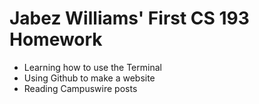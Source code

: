 

# Jabez Williams' First CS 193 Homework

- Learning how to use the Terminal 
- Using Github to make a website
- Reading Campuswire posts




